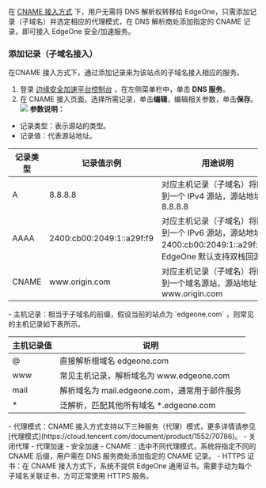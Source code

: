 在 [CNAME 接入方式](https://cloud.tencent.com/document/product/1552/70787#CNAME) 下，用户无需将 DNS 解析权转移给 EdgeOne，只需添加记录（子域名）并选定相应的代理模式，在 DNS 解析商处添加指定的 CNAME 记录，即可接入 EdgeOne 安全/加速服务。




### 添加记录（子域名接入）

在CNAME 接入方式下，通过添加记录来为该站点的子域名接入相应的服务。

1. 登录 [边缘安全加速平台控制台](https://console.cloud.tencent.com/teo) ，在左侧菜单栏中，单击 **DNS 服务**。
2. 在 CNAME 接入页面，选择所需记录，单击**编辑**，编辑相关参数，单击**保存**。
![](https://qcloudimg.tencent-cloud.cn/raw/dc6632e625458f0649c6a87d2bcdfc5a.png)
**参数说明：**
 - 记录类型：表示源站的类型。
 - 记录值：代表源站地址。
<table>
<thead>
<tr>
<th>记录类型</th>
<th>记录值示例</th>
<th>用途说明</th>
</tr>
</thead>
<tbody><tr>
<td>A</td>
<td>8.8.8.8</td>
<td>对应主机记录（子域名）将回源到一个 IPv4 源站，源站地址为 8.8.8.8</td>
</tr>
<tr>
<td>AAAA</td>
<td>2400:cb00:2049:1::a29f:f9</td>
<td>对应主机记录（子域名）将回源到一个 IPv6 源站，源站地址为 2400:cb00:2049:1::a29f:f9，EdgeOne 默认支持双栈回源</td>
</tr>
<tr>
<td>CNAME</td>
<td>www.origin.com</td>
<td>对应主机记录（子域名）将回源到一个域名源站，源站地址为 www.origin.com</td>
</tr>
</tbody></table>
 - 主机记录：相当于子域名的前缀，假设当前的站点为 `edgeone.com` ，则常见的主机记录如下表所示。
 <table>
<thead>
<tr>
<th>主机记录值</th>
<th>说明</th>
</tr>
</thead>
<tbody><tr>
<td>@</td>
<td>直接解析根域名 edgeone.com</td>
</tr>
<tr>
<td>www</td>
<td>常见主机记录，解析域名为 www.edgeone.com</td>
</tr>
<tr>
<td>mail</td>
<td>解析域名为 mail.edgeone.com，通常用于邮件服务</td>
</tr>
<tr>
<td>*</td>
<td>泛解析，匹配其他所有域名 *.edgeone.com</td>
</tr>
</tbody></table>
 - 代理模式：CNAME 接入方式支持以下三种服务（代理）模式，更多详情请参见 [代理模式](https://cloud.tencent.com/document/product/1552/70786)。
    - 关闭代理
    - 代理加速
    - 安全加速
 - CNAME：选中不同代理模式，系统将指定不同的 CNAME 后缀，用户需在 DNS 服务商处添加指定的 CNAME 记录。
 - HTTPS 证书：在 CNAME 接入方式下，系统不提供 EdgeOne 通用证书。需要手动为每个子域名关联证书，方可正常使用 HTTPS 服务。
